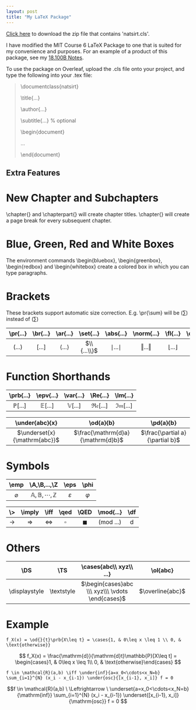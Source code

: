 ```yaml
---
layout: post
title: "My LaTeX Package"
---
```


<a href="https://raw.githubusercontent.com/Tristanchaang/tristanchaang.github.io/main/downloads/natsirt.zip" download="download">Click here</a> to download the zip file that contains 'natsirt.cls'.

I have modified the MIT Course 6 LaTeX Package to one that is suited for my convenience and purposes. For an example of a product of this package, see my [18.100B Notes](https://tristanchaang.github.io/notes/real_analysis).

To use the package on Overleaf, upload the .cls file onto your project, and type the following into your .tex file:

>\documentclass{natsirt}
>
>\title{...}
>
>\author{...}
>
>\subtitle{...} % optional
>
>\begin{document}
>
>...
>
>\end{document}

## Extra Features

# New Chapter and Subchapters

\chapter{} and \chapterpart{} will create chapter titles. \chapter{} will create a page break for every subsequent chapter.

# Blue, Green, Red and White Boxes

The environment commands \begin{bluebox}, \begin{greenbox}, \begin{redbox} and \begin{whitebox} create a colored box in which you can type paragraphs.

# Brackets

These brackets support automatic size correction. E.g. \pr{\sum} will be $\left(\sum\right)$ instead of $(\sum)$

| \pr{...} | \br{...} | \ar{...} | \set{...} | \abs{...} | \norm{...} | \fl{...} | \ce{...} |
|:-:|:-:|:-:|:-:|:-:|:-:|:-:|:-:|
| $(...)$  | $[...]$  | $\langle ... \rangle$  | $\\{...\\}$ | $\mid ... \mid$ | $\Vert ... \Vert$ | $\lfloor...\rfloor$  | $\lceil...\rceil$  |

# Function Shorthands

| \prb{...} | \epv{...} | \var{...} | \Re{...} | \Im{...} |
|:-:|:-:|:-:|:-:|:-:|
| $\mathbb{P}[...]$ | $\mathbb{E}[...]$ | $\mathbb{V}[...]$ | $\mathfrak{Re}[...]$ | $\mathfrak{Im}[...]$ |

| \under{abc}{x} | \od{a}{b} | \pd{a}{b} |
|:-:|:-:|:-:|
| $\underset{x}{\mathrm{abc}}$ | $\frac{\mathrm{d}a}{\mathrm{d}b}$ | $\frac{\partial a}{\partial b}$ |

# Symbols

| \emp | \A,\B,...,\Z | \eps | \phi |
|:-:|:-:|:-:|:-:|
| $\varnothing$ | $\mathbb{A},\mathbb{B},\cdots,\mathbb{Z}$ | $\varepsilon$ | $\varphi$ |

| \\> | \imply | \iff | \qed | \QED | \mod{...} | \df |
|:-:|:-:|:-:|:-:|:-:|:-:|:-:|
| $\rightarrow$ | $\Rightarrow$ | $\Leftrightarrow$ | $\square$ | $\blacksquare$ | $(\mathrm{mod} \ ...)$ | $\mathrm{d}$ |

# Others

| \DS           | \TS        | \cases{abc\\\ xyz\\\ ...} | \ol{abc} | \td{abc} | \emph{text} | \scr{ABC} |
|:-------------:|:----------:|:-:|:-:|:-:|:-:|:-:|
| \displaystyle | \textstyle | $\begin{cases}abc \\\ xyz\\\ \vdots \end{cases}$ | $\overline{abc}$ | $\widetilde{abc}$ | $\mathbf{\textit{text}}$ | $\mathscr{ABC}$ |

# Example

```f_X(x) = \od{}{t}\prb{X\leq t} = \cases{1, & 0\leq x \leq 1 \\ 0, & \text{otherwise}}```

$$ f_X(x) = \frac{\mathrm{d}}{\mathrm{d}t}\mathbb{P}[X\leq t] = \begin{cases}1, & 0\leq x \leq 1\\ 0, & \text{otherwise}\end{cases} $$

``` f \in \mathcal{R}(a,b) \iff \under{inf}{a=x_0<\cdots<x_N=b} \sum_{i=1}^{N} (x_i - x_{i-1}) \under{osc}{[x_{i-1}, x_i]} f = 0 ```

$$f \in \mathcal{R}(a,b) \ \Leftrightarrow \ \underset{a=x_0<\cdots<x_N=b}{\mathrm{inf}} \sum_{i=1}^{N} (x_i - x_{i-1}) \underset{[x_{i-1}, x_i]}{\mathrm{osc}} f = 0 $$